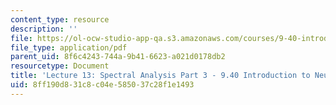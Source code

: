 ```yaml
---
content_type: resource
description: ''
file: https://ol-ocw-studio-app-qa.s3.amazonaws.com/courses/9-40-introduction-to-neural-computation-spring-2018/8ff190d831c8c04e585037c28f1e1493_MIT9_40S18_Lec13.pdf
file_type: application/pdf
parent_uid: 8f6c4243-744a-9b41-6623-a021d0178db2
resourcetype: Document
title: 'Lecture 13: Spectral Analysis Part 3 - 9.40 Introduction to Neural Computation'
uid: 8ff190d8-31c8-c04e-5850-37c28f1e1493
---
```

